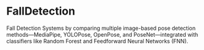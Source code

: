 # FallDetection
Fall Detection Systems by comparing multiple image-based pose detection methods—MediaPipe, YOLOPose, OpenPose, and PoseNet—integrated with classifiers like Random Forest and Feedforward Neural Networks (FNN). 
